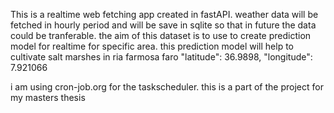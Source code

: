 This is a realtime web fetching app created in fastAPI. 
weather data will be fetched in hourly period and will be save in sqlite so that in future the data could be 
tranferable. the aim of this dataset is to use to create prediction model for realtime for specific area. 
this prediction model will help to cultivate salt marshes in ria farmosa faro  "latitude": 36.9898,
        "longitude": 7.921066

i am using cron-job.org for the taskscheduler. this is a part of the project for my masters thesis
